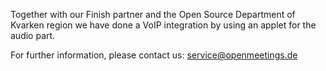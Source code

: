 Together with our Finish partner and the Open Source Department of Kvarken region we have done a VoIP integration by using an applet for the audio part.

For further information, please contact us: service@openmeetings.de